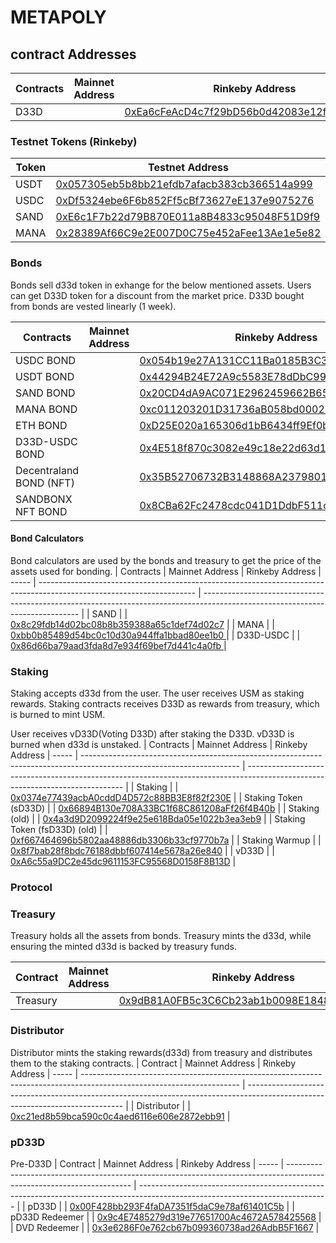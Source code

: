 # METAPOLY

## contract Addresses


| Contracts | Mainnet Address                                                                                                       | Rinkeby Address
| ----- | --------------------------------------------------------------------------------------------------------------------- | ----------------------------------------------------------------------------------------------------------------------------- |
| D33D   |  |  [0xEa6cFeAcD4c7f29bD56b0d42083e12f0430cd2D3](https://rinkeby.etherscan.io/address/0xEa6cFeAcD4c7f29bD56b0d42083e12f0430cd2D3) |

### Testnet Tokens (Rinkeby)

| Token | Testnet Address
| ----- | ----------------------------------------------------------------------------------------------------------------------------- |
| USDT  | [0x057305eb5b8bb21efdb7afacb383cb366514a999](https://rinkeby.etherscan.io/address/0x057305eb5b8bb21efdb7afacb383cb366514a999) |
| USDC  | [0xDf5324ebe6F6b852Ff5cBf73627eE137e9075276](https://rinkeby.etherscan.io/address/0xdf5324ebe6f6b852ff5cbf73627ee137e9075276) |
| SAND  | [0xE6c1F7b22d79B870E011a8B4833c95048F51D9f9](https://rinkeby.etherscan.io/address/0xe6c1f7b22d79b870e011a8b4833c95048f51d9f9) |
| MANA  | [0x28389Af66C9e2E007D0C75e452aFee13Ae1e5e82](https://rinkeby.etherscan.io/address/0x28389af66c9e2e007d0c75e452afee13ae1e5e82) |

### Bonds
Bonds sell d33d token in exhange for the below mentioned assets. Users can get D33D token for a discount from the market price.
D33D bought from bonds are vested linearly (1 week).

| Contracts | Mainnet Address                                                                                                       | Rinkeby Address
| ----- | --------------------------------------------------------------------------------------------------------------------- | ----------------------------------------------------------------------------------------------------------------------------- |
| USDC BOND   |  |  [0x054b19e27A131CC11Ba0185B3C36067a379c3C74](https://rinkeby.etherscan.io/address/0x054b19e27A131CC11Ba0185B3C36067a379c3C74) |
| USDT BOND   |  |  [0x44294B24E72A9c5583E78dDbC99eE3afceE54438](https://rinkeby.etherscan.io/address/0x44294B24E72A9c5583E78dDbC99eE3afceE54438) ||
| SAND BOND   |  |  [0x20CD4dA9AC071E2962459662B652b971885C00d6](https://rinkeby.etherscan.io/address/0x20CD4dA9AC071E2962459662B652b971885C00d6) |
| MANA BOND   |   | [0xc011203201D31736aB058bd000218F54b85E1be3](https://rinkeby.etherscan.io/address/0xc011203201D31736aB058bd000218F54b85E1be3) |
| ETH BOND   |   | [0xD25E020a165306d1bB6434ff9Ef0bbC6f906628A](https://rinkeby.etherscan.io/address/0xD25E020a165306d1bB6434ff9Ef0bbC6f906628A) |
| D33D-USDC BOND   |   | [0x4E518f870c3082e49c18e22d63d11E2Ac6676E4f](https://rinkeby.etherscan.io/address/0x4E518f870c3082e49c18e22d63d11E2Ac6676E4f) |
| Decentraland BOND (NFT)   |   | [0x35B52706732B3148868A23798012994f52d340D1](https://rinkeby.etherscan.io/address/0x35B52706732B3148868A23798012994f52d340D1) |
| SANDBONX NFT BOND   |   | [0x8CBa62Fc2478cdc041D1DdbF511ca265AeBcF8D5](https://rinkeby.etherscan.io/address/0x8CBa62Fc2478cdc041D1DdbF511ca265AeBcF8D5) |

#### Bond Calculators
Bond calculators are used by the bonds and treasury to get the price of the assets used for bonding. 
| Contracts | Mainnet Address                                                                                                       | Rinkeby Address
| ----- | --------------------------------------------------------------------------------------------------------------------- | ----------------------------------------------------------------------------------------------------------------------------- |
| SAND   |  |  [0x8c29fdb14d02bc08b8b359388a65c1def74d02c7](https://rinkeby.etherscan.io/address/0x8c29fdb14d02bc08b8b359388a65c1def74d02c7) |
| MANA   |  |  [0xbb0b85489d54bc0c10d30a944ffa1bbad80ee1b0 ](https://rinkeby.etherscan.io/address/0xbb0b85489d54bc0c10d30a944ffa1bbad80ee1b0 ) |
| D33D-USDC   |  |  [0x86d66ba79aad3fda8d7e934f69bef7d441c4a0fb ](https://rinkeby.etherscan.io/address/0x86d66ba79aad3fda8d7e934f69bef7d441c4a0fb ) |
### Staking
Staking accepts d33d from the user. The user receives USM as staking rewards. Staking contracts receives D33D as rewards from treasury, which is burned to mint USM.

 User receives vD33D(Voting D33D) after staking the D33D. vD33D is burned when d33d is unstaked.
| Contracts | Mainnet Address                                                                                                       | Rinkeby Address
| ----- | --------------------------------------------------------------------------------------------------------------------- | ----------------------------------------------------------------------------------------------------------------------------- |
| Staking         |  |  [0x0374e77439acbA0cddD4D572c88BB3E8f82f230E](https://rinkeby.etherscan.io/address/0x0374e77439acbA0cddD4D572c88BB3E8f82f230E) |
| Staking Token (sD33D) |  |  [0x66894B130e708A33BC1f68C861208aFf26f4B40b](https://rinkeby.etherscan.io/address/0x66894B130e708A33BC1f68C861208aFf26f4B40b) |
| Staking  (old)  |  |  [0x4a3d9D2099224f9e25e618Bda05e1022b3ea3eb9](https://rinkeby.etherscan.io/address/0x4a3d9D2099224f9e25e618Bda05e1022b3ea3eb9) |
| Staking Token (fsD33D) (old) |  |  [0xf667464696b5802aa48886db3306b33cf9770b7a](https://rinkeby.etherscan.io/address/0xf667464696b5802aa48886db3306b33cf9770b7a) |
| Staking  Warmup  |  |  [0x8f7bab28f8bdc76188dbbf607414e5678a26e840](https://rinkeby.etherscan.io/address/0x8f7bab28f8bdc76188dbbf607414e5678a26e840) |
| vD33D    |  |  [0xA6c55a9DC2e45dc9611153FC95568D0158F8B13D](https://rinkeby.etherscan.io/address/0xA6c55a9DC2e45dc9611153FC95568D0158F8B13D) |

### Protocol
### Treasury
Treasury holds all the assets from bonds. Treasury mints the d33d, while ensuring the minted d33d is backed by treasury funds. 

| Contract | Mainnet Address                                                                                                       | Rinkeby Address
| ----- | --------------------------------------------------------------------------------------------------------------------- | ----------------------------------------------------------------------------------------------------------------------------- |
| Treasury |  |  [0x9dB81A0FB5c3C6Cb23ab1b0098E1848705715F7B](https://rinkeby.etherscan.io/address/0x9dB81A0FB5c3C6Cb23ab1b0098E1848705715F7B) |

### Distributor
Distributor mints the staking rewards(d33d) from treasury and distributes them to the staking contracts.
| Contract | Mainnet Address                                                                                                       | Rinkeby Address
| ----- | --------------------------------------------------------------------------------------------------------------------- | ----------------------------------------------------------------------------------------------------------------------------- |
| Distributor |  |  [0xc21ed8b59bca590c0c4aed6116e606e2872ebb91](https://rinkeby.etherscan.io/address/0xc21ed8b59bca590c0c4aed6116e606e2872ebb91) |

### pD33D
Pre-D33D
| Contract | Mainnet Address                                                                                                       | Rinkeby Address
| ----- | --------------------------------------------------------------------------------------------------------------------- | ----------------------------------------------------------------------------------------------------------------------------- |
| pD33D |  |  [0x00F428bb293F4faDA7351f5daC9e78af61401C5b](https://rinkeby.etherscan.io/address/0x00F428bb293F4faDA7351f5daC9e78af61401C5b) |
| pD33D Redeemer |  |  [0x9c4E7485279d319e77651700Ac4672A578425568](https://rinkeby.etherscan.io/address/0x9c4E7485279d319e77651700Ac4672A578425568) |
| DVD Redeemer |  |  [0x3e6286F0e762cb67b099360738ad26AdbB5F1667](https://rinkeby.etherscan.io/address/0x3e6286F0e762cb67b099360738ad26AdbB5F1667) |